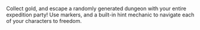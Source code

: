 Collect gold, and escape a randomly generated dungeon with your entire expedition party! 
Use markers, and a built-in hint mechanic to navigate each of your characters to freedom.